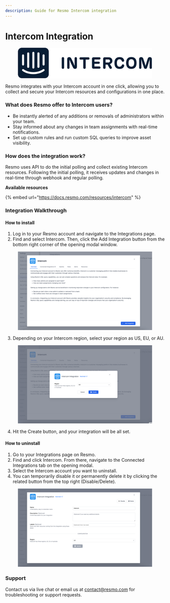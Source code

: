 ```yaml
---
description: Guide for Resmo Intercom integration
---
```


# Intercom Integration

<figure><img src="../.gitbook/assets/intercom-logo.png" alt=""><figcaption></figcaption></figure>

Resmo integrates with your Intercom account in one click, allowing you to collect and secure your Intercom resources and configurations in one place.

### What does Resmo offer to Intercom users?

* Be instantly alerted of any additions or removals of administrators within your team.&#x20;
* Stay informed about any changes in team assignments with real-time notifications.
* Set up custom rules and run custom SQL queries to improve asset visibility.

### How does the integration work?

Resmo uses API to do the initial polling and collect existing Intercom resources. Following the initial polling, it receives updates and changes in real-time through webhook and regular polling.

**Available resources**

{% embed url="https://docs.resmo.com/resources/intercom" %}

### Integration Walkthrough

#### How to install

1. Log in to your Resmo account and navigate to the Integrations page.
2. Find and select Intercom. Then, click the Add Integration button from the bottom right corner of the opening modal window.

<figure><img src="../.gitbook/assets/add-intercom.png" alt=""><figcaption></figcaption></figure>

3. Depending on your Intercom region, select your region as US, EU, or AU.

<figure><img src="../.gitbook/assets/intercom-resmo.png" alt=""><figcaption></figcaption></figure>

4. Hit the Create button, and your integration will be all set.

#### How to uninstall

1. Go to your Integrations page on Resmo.
2. Find and click Intercom. From there, navigate to the Connected Integrations tab on the opening modal.&#x20;
3. Select the Intercom account you want to uninstall.
4. You can temporarily disable it or permanently delete it by clicking the related button from the top right (Disable/Delete).

<figure><img src="../.gitbook/assets/disable-intercom.png" alt=""><figcaption></figcaption></figure>

### Support

Contact us via live chat or email us at contact@resmo.com for troubleshooting or support requests.
